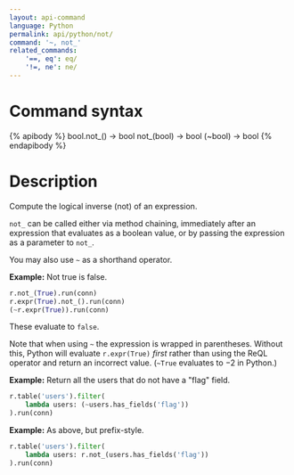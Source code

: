 ```yaml
---
layout: api-command
language: Python
permalink: api/python/not/
command: '~, not_'
related_commands:
    '==, eq': eq/
    '!=, ne': ne/
---
```


# Command syntax #

{% apibody %}
bool.not_() &rarr; bool
not_(bool) &rarr; bool
(~bool) &rarr; bool
{% endapibody %}

# Description #
Compute the logical inverse (not) of an expression.

`not_` can be called either via method chaining, immediately after an expression that evaluates as a boolean value, or by passing the expression as a parameter to `not_`.

You may also use `~` as a shorthand operator.

__Example:__ Not true is false.

```py
r.not_(True).run(conn)
r.expr(True).not_().run(conn)
(~r.expr(True)).run(conn)
```

These evaluate to `false`.

Note that when using `~` the expression is wrapped in parentheses. Without this, Python will evaluate `r.expr(True)` *first* rather than using the ReQL operator and return an incorrect value. (`~True` evaluates to &minus;2 in Python.)

__Example:__ Return all the users that do not have a "flag" field.

```py
r.table('users').filter(
    lambda users: (~users.has_fields('flag'))
).run(conn)
```

__Example:__ As above, but prefix-style.

```py
r.table('users').filter(
    lambda users: r.not_(users.has_fields('flag'))
).run(conn)
```
